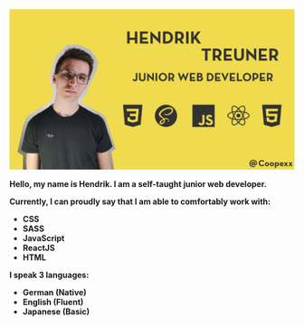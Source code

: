 <img src="https://github.com/Coopexx/Coopexx/blob/main/banner.png">

**Hello, my name is Hendrik. I am a self-taught junior web developer.**

**Currently, I can proudly say that I am able to comfortably work with:**
- **CSS**
- **SASS**
- **JavaScript**
- **ReactJS**
- **HTML**

**I speak 3 languages:**
- **German (Native)**
- **English (Fluent)**
- **Japanese (Basic)**
